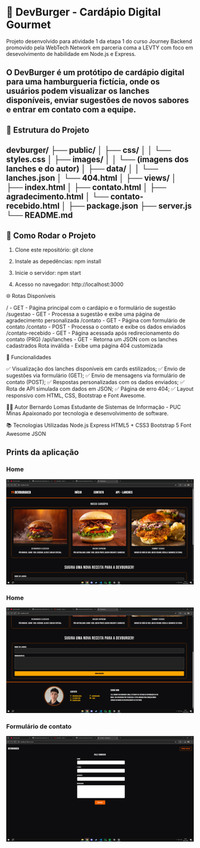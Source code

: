 # 🍔 DevBurger - Cardápio Digital Gourmet

Projeto desenvolvido para atividade 1 da etapa 1 do curso Journey Backend promovido pela WebTech Network em parceria coma a LEVTY com foco em desevolvimento de habilidade em Node.js e Express.

O **DevBurger** é um protótipo de cardápio digital para uma hamburgueria fictícia, onde os usuários podem visualizar os lanches disponíveis, enviar sugestões de novos sabores e entrar em contato com a equipe.
---

## 📁 Estrutura do Projeto
devburger/
├── public/
│ ├── css/
│ │ └── styles.css
│ ├── images/
│ │ └── (imagens dos lanches e do autor)
│ ├── data/
│ │ └── lanches.json
│ └── 404.html
│
├── views/
│ ├── index.html
│ ├── contato.html
│ ├── agradecimento.html
│ └── contato-recebido.html
│
├── package.json
├── server.js
└── README.md
---

## 🚀 Como Rodar o Projeto

1. Clone este repositório:
git clone <URL-do-repo>

2. Instale as depedências:
npm install

3. Inicie o servidor:
npm start

4. Acesso no navegador:
http://localhost:3000

🌐 Rotas Disponíveis

/	 - GET - 	Página principal com o cardápio e o formulário de sugestão
/sugestao -	GET	- Processa a sugestão e exibe uma página de agradecimento personalizada
/contato	- GET	- Página com formulário de contato
/contato	- POST -	Processa o contato e exibe os dados enviados
/contato-recebido	- GET -	Página acessada após redirecionamento do contato (PRG)
/api/lanches - GET - Retorna um JSON com os lanches cadastrados
Rota inválida	-	Exibe uma página 404 customizada

📝 Funcionalidades

✅ Visualização dos lanches disponíveis em cards estilizados;
✅ Envio de sugestões via formulário (GET);
✅ Envio de mensagens via formulário de contato (POST);
✅ Respostas personalizadas com os dados enviados;
✅ Rota de API simulada com dados em JSON;
✅ Página de erro 404;
✅ Layout responsivo com HTML, CSS, Bootstrap e Font Awesome.

👨‍💻 Autor
Bernardo Lomas
Estudante de Sistemas de Informação - PUC Minas
Apaixonado por tecnologia e desenvolvimento de software.

📚 Tecnologias Utilizadas
Node.js
Express
HTML5 + CSS3
Bootstrap 5
Font Awesome
JSON

## Prints da aplicação

### Home
![HomePage](public\images\Home.png)

### Home
![HomePage2](public\images\Home2.png)

### Formulário de contato
![Contato](public\images\Contato.png)
